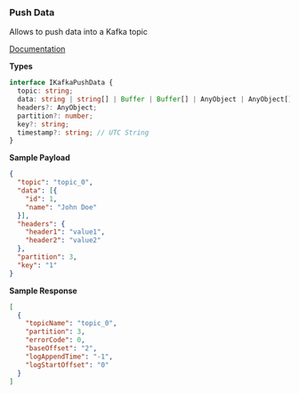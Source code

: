 ### Push Data

Allows to push data into a Kafka topic

[Documentation](https://kafka.apache.org/quickstart)

**Types**

```typescript
interface IKafkaPushData {
  topic: string;
  data: string | string[] | Buffer | Buffer[] | AnyObject | AnyObject[];
  headers?: AnyObject;
  partition?: number;
  key?: string;
  timestamp?: string; // UTC String
}
```

**Sample Payload**
```json
{
  "topic": "topic_0",
  "data": [{ 
    "id": 1, 
    "name": "John Doe" 
  }],
  "headers": {
    "header1": "value1",
    "header2": "value2"
  },
  "partition": 3,
  "key": "1"
}
```

**Sample Response**
```json
[
  {
    "topicName": "topic_0",
    "partition": 3,
    "errorCode": 0,
    "baseOffset": "2",
    "logAppendTime": "-1",
    "logStartOffset": "0"
  }
]
```
